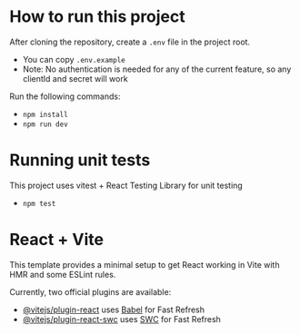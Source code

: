 # How to run this project

After cloning the repository, create a `.env` file in the project root.

- You can copy `.env.example`
- Note: No authentication is needed for any of the current feature, so any clientId and secret will work

Run the following commands:

- `npm install`
- `npm run dev`

# Running unit tests

This project uses vitest + React Testing Library for unit testing

- `npm test`

# React + Vite

This template provides a minimal setup to get React working in Vite with HMR and some ESLint rules.

Currently, two official plugins are available:

- [@vitejs/plugin-react](https://github.com/vitejs/vite-plugin-react/blob/main/packages/plugin-react/README.md) uses [Babel](https://babeljs.io/) for Fast Refresh
- [@vitejs/plugin-react-swc](https://github.com/vitejs/vite-plugin-react-swc) uses [SWC](https://swc.rs/) for Fast Refresh
